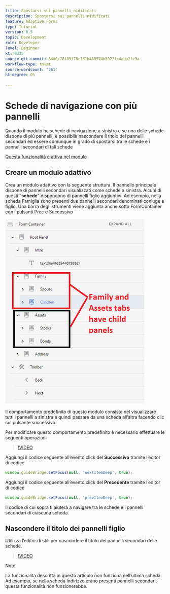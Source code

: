 ```yaml
---
title: Spostarsi sui pannelli nidificati
description: Spostarsi sui pannelli nidificati
feature: Adaptive Forms
type: Tutorial
version: 6.5
topic: Development
role: Developer
level: Beginner
kt: 9335
source-git-commit: 84a0c78f89f78e161b460574b5927fc4aba2fe3a
workflow-type: tm+mt
source-wordcount: '261'
ht-degree: 0%

---
```


# Schede di navigazione con più pannelli

Quando il modulo ha schede di navigazione a sinistra e se una delle schede dispone di più pannelli, è possibile nascondere il titolo dei pannelli secondari ed essere comunque in grado di spostarsi tra le schede e i pannelli secondari di tali schede

[Questa funzionalità è attiva nel modulo](https://forms.enablementadobe.com/content/forms/af/testnav1.html)




## Creare un modulo adattivo

Crea un modulo adattivo con la seguente struttura. Il pannello principale dispone di pannelli secondari visualizzati come schede a sinistra. Alcuni di questi &quot;**schede**&quot; dispongono di pannelli figlio aggiuntivi. Ad esempio, nella scheda Famiglia sono presenti due pannelli secondari denominati coniuge e figlio.
Una barra degli strumenti viene aggiunta anche sotto FormContainer con i pulsanti Prec e Successivo

![spaziatura barra degli strumenti](assets/multiple-panels.png)



Il comportamento predefinito di questo modulo consiste nel visualizzare tutti i pannelli a sinistra e quindi passare da una scheda all’altra facendo clic sul pulsante successivo.

Per modificare questo comportamento predefinito è necessario effettuare le seguenti operazioni

>[!VIDEO](https://video.tv.adobe.com/v/338369?quality=9&learn=on)


Aggiungi il codice seguente all’evento click del **Successivo** tramite l’editor di codice

```javascript
window.guideBridge.setFocus(null, 'nextItemDeep', true);
```

Aggiungi il codice seguente all’evento click del **Precedente** tramite l’editor di codice

```javascript
window.guideBridge.setFocus(null, 'prevItemDeep', true);
```

Il codice di cui sopra ti aiuterà a navigare tra le schede e i pannelli secondari di ciascuna scheda.

## Nascondere il titolo dei pannelli figlio

Utilizza l’editor di stili per nascondere il titolo dei pannelli secondari delle schede.

>[!VIDEO](https://video.tv.adobe.com/v/338370?quality=9&learn=on)

>[!NOTE]
> La funzionalità descritta in questo articolo non funziona nell’ultima scheda. Ad esempio, se nella scheda Indirizzo erano presenti pannelli secondari, questa funzionalità non funzionerebbe.